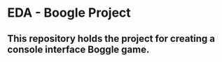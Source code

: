 # EDA - Boogle Project
 ## This repository holds the project for creating a console interface Boggle game.

